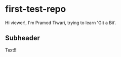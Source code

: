 # first-test-repo
Hi viewer!, I'm Pramod Tiwari, trying to learn 'Git a Bit'.

## Subheader 

Text!!